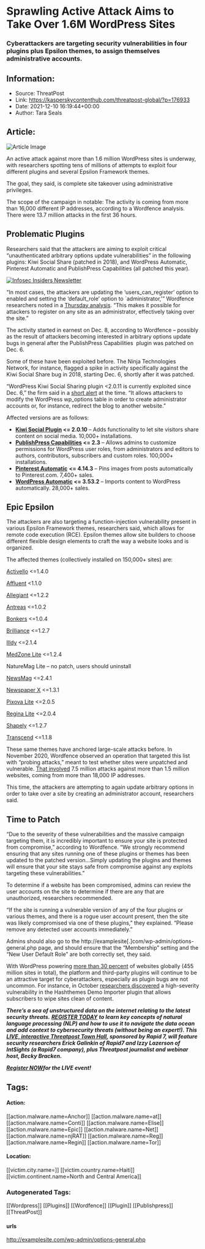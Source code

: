 # Sprawling Active Attack Aims to Take Over 1.6M WordPress Sites
### Cyberattackers are targeting security vulnerabilities in four plugins plus Epsilon themes, to assign themselves administrative accounts.

## Information:
+ Source: ThreatPost
+ Link: https://kasperskycontenthub.com/threatpost-global/?p=176933
+ Date: 2021-12-10 16:19:44+00:00
+ Author: Tara Seals


## Article:
![Article Image](https://media.threatpost.com/wp-content/uploads/sites/103/2019/01/28092447/wordpress_plugin_vuln.jpg)

An active attack against more than 1.6 million WordPress sites is underway, with researchers spotting tens of millions of attempts to exploit four different plugins and several Epsilon Framework themes.


The goal, they said, is complete site takeover using administrative privileges.


The scope of the campaign in notable: The activity is coming from more than 16,000 different IP addresses, according to a Wordfence analysis. There were 13.7 million attacks in the first 36 hours.


**Problematic Plugins**
-----------------------


Researchers said that the attackers are aiming to exploit critical “unauthenticated arbitrary options update vulnerabilities” in the following plugins: ​​Kiwi Social Share (patched in 2018), and WordPress Automatic, Pinterest Automatic and PublishPress Capabilities (all patched this year).


[![Infosec Insiders Newsletter](https://media.threatpost.com/wp-content/uploads/sites/103/2021/07/10165815/infosec_insiders_in_article_promo.png)](https://threatpost.com/infosec-insider-subscription-page/?utm_source=ART&utm_medium=ART&utm_campaign=InfosecInsiders_Newsletter_Promo/)


“In most cases, the attackers are updating the ‘users\_can\_register’ option to enabled and setting the ‘default\_role’ option to `administrator,'” Wordfence researchers noted in a [Thursday analysis](https://www.wordfence.com/blog/2021/12/massive-wordpress-attack-campaign/). “This makes it possible for attackers to register on any site as an administrator, effectively taking over the site.”


The activity started in earnest on Dec. 8, according to Wordfence – possibly as the result of attackers becoming interested in arbitrary options update bugs in general after the PublishPress Capabilities  plugin was patched on Dec. 6.


Some of these have been exploited before. The Ninja Technologies Network, for instance, flagged a spike in activity specifically against the Kiwi Social Share bug in 2018, starting Dec. 6, shortly after it was patched.


“WordPress Kiwi Social Sharing plugin <2.0.11 is currently exploited since Dec. 6,” the firm said in a [short alert](https://blog.nintechnet.com/critical-vulnerability-in-wordpress-kiwi-social-sharing-plugin-actively-exploited/) at the time. “It allows attackers to modify the WordPress wp\_options table in order to create administrator accounts or, for instance, redirect the blog to another website.”


Affected versions are as follows:


* **[Kiwi Social Plugin](https://wordpress.org/plugins/kiwi-social-share/) <= 2.0.10** – Adds functionality to let site visitors share content on social media. 10,000+ installations.
* **[PublishPress Capabilities](https://wordpress.org/plugins/capability-manager-enhanced/) <= 2.3** – Allows admins to customize permissions for WordPress user roles, from administrators and editors to authors, contributors, subscribers and custom roles. 100,000+ installations.
* **[Pinterest Automatic](https://codecanyon.net/item/pinterest-automatic-pin-wordpress-plugin/2203314)** **<= 4.14.3** – Pins images from posts automatically to Pinterest.com. 7,400+ sales.
* **[WordPress Automatic](https://codecanyon.net/item/wordpress-automatic-plugin/1904470) <= 3.53.2** – Imports content to WordPress automatically. 28,000+ sales.


**Epic Epsilon**
----------------


The attackers are also targeting a function-injection vulnerability present in various Epsilon Framework themes, researchers said, which allows for remote code execution (RCE). Epsilon themes allow site builders to choose different flexible design elements to craft the way a website looks and is organized.


The affected themes (collectively installed on 150,000+ sites) are:


[Activello](https://wordpress.org/themes/activello/) <=1.4.0  

[Affluent](https://wordpress.org/themes/affluent/) <1.1.0  

[Allegiant](https://wordpress.org/themes/allegiant/) <=1.2.2  

[Antreas](https://wordpress.org/themes/antreas/) <=1.0.2  

[Bonkers](https://wordpress.org/themes/bonkers/) <=1.0.4  

[Brilliance](https://wordpress.org/themes/brilliance/) <=1.2.7  

[Illdy](https://wordpress.org/themes/illdy/) <=2.1.4  

[MedZone Lite](https://wordpress.org/themes/medzone-lite/) <=1.2.4  

NatureMag Lite – no patch, users should uninstall  

[NewsMag](https://wordpress.org/themes/newsmag/) <=2.4.1  

[Newspaper X](https://wordpress.org/themes/newspaper-x/) <=1.3.1  

[Pixova Lite](https://wordpress.org/themes/pixova-lite/) <=2.0.5  

[Regina Lite](https://wordpress.org/themes/regina-lite/) <=2.0.4  

[Shapely](https://wordpress.org/themes/shapely/) <=1.2.7  

[Transcend](https://wordpress.org/themes/transcend/) <=1.1.8


These same themes have anchored large-scale attacks before. In November 2020, Wordfence observed an operation that targeted this list with “probing attacks,” meant to test whether sites were unpatched and vulnerable. [That involved](https://www.wordfence.com/blog/2020/11/large-scale-attacks-target-epsilon-framework-themes/) 7.5 million attacks against more than 1.5 million websites, coming from more than 18,000 IP addresses.


This time, the attackers are attempting to again update arbitrary options in order to take over a site by creating an administrator account, researchers said.


**Time to Patch**
-----------------


“Due to the severity of these vulnerabilities and the massive campaign targeting them, it is incredibly important to ensure your site is protected from compromise,” according to Wordfence. “We strongly recommend ensuring that any sites running one of these plugins or themes has been updated to the patched version…Simply updating the plugins and themes will ensure that your site stays safe from compromise against any exploits targeting these vulnerabilities.”


To determine if a website has been compromised, admins can review the user accounts on the site to determine if there are any that are unauthorized, researchers recommended.


“If the site is running a vulnerable version of any of the four plugins or various themes, and there is a rogue user account present, then the site was likely compromised via one of these plugins,” they explained. “Please remove any detected user accounts immediately.”


Admins should also go to the http://examplesite[.]com/wp-admin/options-general.php page, and should ensure that the “Membership” setting and the “New User Default Role” are both correctly set, they said.


With WordPress powering [more than 30 percent](https://techjury.net/blog/percentage-of-wordpress-websites/#gref) of websites globally (455 million sites in total), the platform and third-party plugins will continue to be an attractive target for cyberattackers, especially as plugin bugs are not uncommon. For instance, in October [researchers discovered](https://threatpost.com/wordpress-plugin-bug-wipe-sites/175826/) a high-severity vulnerability in the Hashthemes Demo Importer plugin that allows subscribers to wipe sites clean of content.


***There’s a sea of unstructured data on the internet relating to the latest security threats.*** ***[REGISTER TODAY](https://threatpost.com/webinars/security-threats-natural-language-processing/?utm_source=In+Article&utm_medium=article&utm_campaign=Decoding+the+Data+Ocean:+Security+Threats+%26+Natural+Language+Processing&utm_id=In+Article)*** ***to learn key concepts of natural language processing (NLP) and how to use it to navigate the data ocean and add context to cybersecurity threats (without being an expert!). This [LIVE, interactive Threatpost Town Hall](https://threatpost.com/webinars/security-threats-natural-language-processing/?utm_source=In+Article&utm_medium=article&utm_campaign=Decoding+the+Data+Ocean:+Security+Threats+%26+Natural+Language+Processing&utm_id=In+Article), sponsored by Rapid 7, will feature security researchers Erick Galinkin of Rapid7 and Izzy Lazerson of IntSights (a Rapid7 company), plus Threatpost journalist and webinar host, Becky Bracken.***


[***Register NOW***](https://threatpost.com/webinars/security-threats-natural-language-processing/?utm_source=In+Article&utm_medium=article&utm_campaign=Decoding+the+Data+Ocean:+Security+Threats+%26+Natural+Language+Processing&utm_id=In+Article)***for the LIVE event!***





## Tags:

#### Action:
[[action.malware.name=Anchor]] [[action.malware.name=at]] [[action.malware.name=Conti]] [[action.malware.name=Elise]] [[action.malware.name=Epic]] [[action.malware.name=Net]] [[action.malware.name=njRAT]] [[action.malware.name=Reg]] [[action.malware.name=Regin]] [[action.malware.name=Tor]]

#### Location:
[[victim.city.name=]] [[victim.country.name=Haiti]] [[victim.continent.name=North and Central America]]

### Autogenerated Tags:
[[Wordpress]] [[Plugins]] [[Wordfence]] [[Plugin]] [[Publishpress]] [[ThreatPost]]
#### urls
http://examplesite.com/wp-admin/options-general.php

